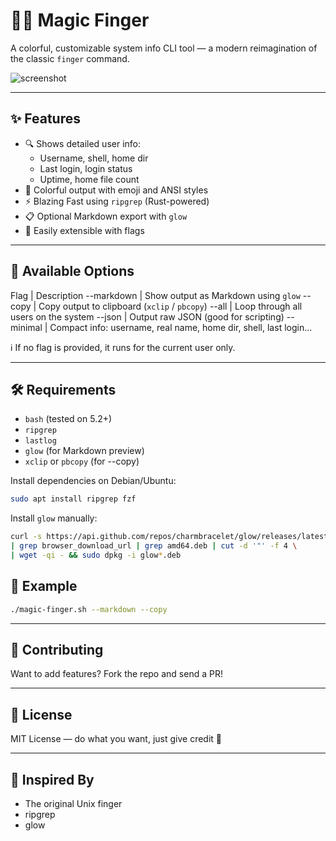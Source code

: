 # 🧙‍♂️ Magic Finger

A colorful, customizable system info CLI tool — a modern reimagination of the classic `finger` command.

![screenshot](assets/demo.png) <!-- Optional: replace with your actual screenshot path -->

---

## ✨ Features

- 🔍 Shows detailed user info:
  - Username, shell, home dir
  - Last login, login status
  - Uptime, home file count
- 🎨 Colorful output with emoji and ANSI styles
- ⚡ Blazing Fast using `ripgrep` (Rust-powered)
- 📋 Optional Markdown export with `glow`
- 🧠 Easily extensible with flags

---

## 🔧 Available Options

Flag              | Description
--markdown        | Show output as Markdown using `glow`
--copy            | Copy output to clipboard (`xclip` / `pbcopy`)
--all             | Loop through all users on the system
--json            | Output raw JSON (good for scripting)
--minimal         | Compact info: username, real name, home dir, shell, last login...

ℹ️ If no flag is provided, it runs for the current user only.

---

## 🛠 Requirements

- `bash` (tested on 5.2+)
- `ripgrep`
- `lastlog`
- `glow` (for Markdown preview)
- `xclip` or `pbcopy` (for --copy)

Install dependencies on Debian/Ubuntu:

```bash
sudo apt install ripgrep fzf
```

Install `glow` manually:

```bash
curl -s https://api.github.com/repos/charmbracelet/glow/releases/latest \
| grep browser_download_url | grep amd64.deb | cut -d '"' -f 4 \
| wget -qi - && sudo dpkg -i glow*.deb
```

## 🧪 Example

```bash
./magic-finger.sh --markdown --copy
```

---

## 🚀 Contributing 

Want to add features? Fork the repo and send a PR! 

---

## 📜 License

MIT License — do what you want, just give credit 🙏

---

## 👣 Inspired By

- The original Unix finger
- ripgrep
- glow

